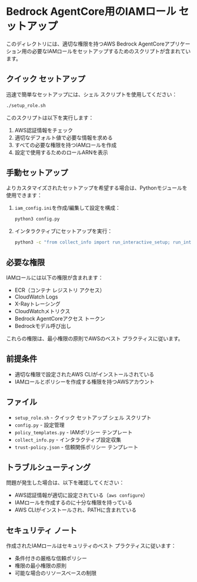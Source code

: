 # Bedrock AgentCore用のIAMロール セットアップ

このディレクトリには、適切な権限を持つAWS Bedrock AgentCoreアプリケーション用の必要なIAMロールをセットアップするためのスクリプトが含まれています。

## クイック セットアップ

迅速で簡単なセットアップには、シェル スクリプトを使用してください：

```bash
./setup_role.sh
```

このスクリプトは以下を実行します：
1. AWS認証情報をチェック
2. 適切なデフォルト値で必要な情報を求める
3. すべての必要な権限を持つIAMロールを作成
4. 設定で使用するためのロールARNを表示

## 手動セットアップ

よりカスタマイズされたセットアップを希望する場合は、Pythonモジュールを使用できます：

1. `iam_config.ini`を作成/編集して設定を構成：
   ```bash
   python3 config.py
   ```

2. インタラクティブにセットアップを実行：
   ```bash
   python3 -c "from collect_info import run_interactive_setup; run_interactive_setup()"
   ```

## 必要な権限

IAMロールには以下の権限が含まれます：
- ECR（コンテナ レジストリ アクセス）
- CloudWatch Logs
- X-Rayトレーシング
- CloudWatchメトリクス
- Bedrock AgentCoreアクセス トークン
- Bedrockモデル呼び出し

これらの権限は、最小権限の原則でAWSのベスト プラクティスに従います。

## 前提条件

- 適切な権限で設定されたAWS CLIがインストールされている
- IAMロールとポリシーを作成する権限を持つAWSアカウント

## ファイル

- `setup_role.sh` - クイック セットアップ シェル スクリプト
- `config.py` - 設定管理
- `policy_templates.py` - IAMポリシー テンプレート
- `collect_info.py` - インタラクティブ設定収集
- `trust-policy.json` - 信頼関係ポリシー テンプレート

## トラブルシューティング

問題が発生した場合は、以下を確認してください：

- AWS認証情報が適切に設定されている（`aws configure`）
- IAMロールを作成するのに十分な権限を持っている
- AWS CLIがインストールされ、PATHに含まれている

## セキュリティ ノート

作成されたIAMロールはセキュリティのベスト プラクティスに従います：
- 条件付きの厳格な信頼ポリシー
- 権限の最小権限の原則
- 可能な場合のリソースベースの制限